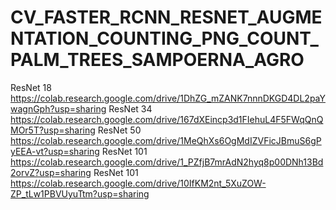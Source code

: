 # CV_FASTER_RCNN_RESNET_AUGMENTATION_COUNTING_PNG_COUNT_PALM_TREES_SAMPOERNA_AGRO

ResNet 18 https://colab.research.google.com/drive/1DhZG_mZANK7nnnDKGD4DL2paYwagnGph?usp=sharing
ResNet 34 https://colab.research.google.com/drive/167dXEincp3d1FIehuL4F5FWqQnQMOr5T?usp=sharing
ResNet 50 https://colab.research.google.com/drive/1MeQhXs6OgMdIZVFicJBmuS6gPyEEA-vt?usp=sharing
ResNet 101 https://colab.research.google.com/drive/1_PZfjB7mrAdN2hyq8p00DNh13Bd2orvZ?usp=sharing
ResNet 101 https://colab.research.google.com/drive/10IfKM2nt_5XuZOW-ZP_tLw1PBVUyuTtm?usp=sharing
